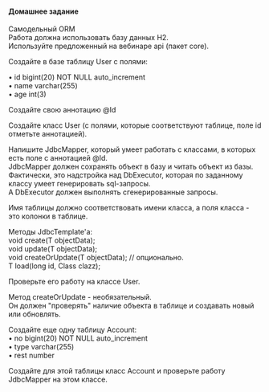 #### Домашнее задание
Самодельный ORM  
Работа должна использовать базу данных H2.  
Используйте предложенный на вебинаре api (пакет core).

Создайте в базе таблицу User с полями:

• id bigint(20) NOT NULL auto_increment  
• name varchar(255)  
• age int(3)

Создайте свою аннотацию @Id

Создайте класс User (с полями, которые соответствуют таблице, поле id отметьте аннотацией).

Напишите JdbcMapper, который умеет работать с классами, в которых есть поле с аннотацией @Id.  
JdbcMapper должен сохранять объект в базу и читать объект из базы.  
Фактически, это надстройка над DbExecutor<T>, которая по заданному классу умеет генерировать sql-запросы.  
А DbExecutor<T> должен выполнять сгенерированные запросы.

Имя таблицы должно соответствовать имени класса, а поля класса - это колонки в таблице.

Методы JdbcTemplate'а:  
void create(T objectData);  
void update(T objectData);  
void createOrUpdate(T objectData); // опционально.  
<T> T load(long id, Class<T> clazz);

Проверьте его работу на классе User.

Метод createOrUpdate - необязательный.  
Он должен "проверять" наличие объекта в таблице и создавать новый или обновлять.

Создайте еще одну таблицу Account:  
• no bigint(20) NOT NULL auto_increment  
• type varchar(255)  
• rest number

Создайте для этой таблицы класс Account и проверьте работу JdbcMapper на этом классе.

